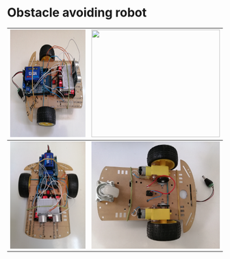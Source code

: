 
# Obstacle avoiding robot

<img src="https://github.com/farkoo/obstacle-avoiding-robot/blob/master/img1.jpg" width=300 height=250> | <img src="https://github.com/farkoo/obstacle-avoiding-robot/blob/master/img2.jpg" width=300 height=250>
:-------------:|:--------------------:
<img src="https://github.com/farkoo/obstacle-avoiding-robot/blob/master/img3.jpg" width=300 height=250> | <img src="https://github.com/farkoo/obstacle-avoiding-robot/blob/master/img4.jpg" width=300 height=250>

